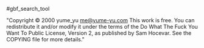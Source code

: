 #gbf_search_tool

"Copyright © 2000 yume_yu me@yume-yu.com This work is free. You can redistribute it and/or modify it under the terms of the Do What The Fuck You Want To Public License, Version 2, as published by Sam Hocevar. See the COPYING file for more details."

